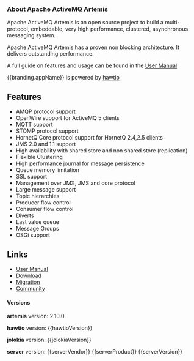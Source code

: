 <h3 class="about-header">About Apache ActiveMQ Artemis</h3>

<div id="content">
    <div class="wrapper">
        <p>Apache ActiveMQ Artemis is an open source project to build a multi-protocol, embeddable, very high performance, clustered, asynchronous messaging system.</p>
        <p>Apache ActiveMQ Artemis has a proven non blocking architecture. It delivers outstanding performance. </p>
        <p>A full guide on features and usage can be found in the <a href="#/help">User Manual</a></p>
        <p/>{{branding.appName}} is powered by <img class='no-shadow' ng-src='img/logo-16px.png'><a href="http://hawt.io/">hawtio</a><p/>
        <h2 id = "Features">Features</h2>
        <ul>
            <li>AMQP protocol support</li>
            <li>OpenWire support for ActiveMQ 5 clients</li>
            <li>MQTT support</li>
            <li>STOMP protocol support</li>
            <li>HornetQ Core protocol support for HornetQ 2.4,2.5 clients</li>
            <li>JMS 2.0 and 1.1 support</li>
            <li>High availability with shared store and non shared store (replication)</li>
            <li>Flexible Clustering</li>
            <li>High performance journal for message persistence</li>
            <li>Queue memory limitation</li>
            <li>SSL support</li>
            <li>Management over JMX, JMS and core protocol</li>
            <li>Large message support</li>
            <li>Topic hierarchies</li>
            <li>Producer flow control</li>
            <li>Consumer flow control</li>
            <li>Diverts</li>
            <li>Last value queue</li>
            <li>Message Groups</li>
            <li>OSGi support</li>
        </ul>
        <h2 id = "Links">Links</h2>
        <ul>
            <li><a target="_blank" href="#/help">User Manual</a></li>
            <li><a href="https://activemq.apache.org/artemis/download.html">Download</a></li>
            <li><a href="https://activemq.apache.org/artemis/migration.html">Migration</a></li>
            <li><a href="https://activemq.apache.org/artemis/community.html">Community</a></li>
        </ul>
    </div>
</div>


<h4>Versions</h4>

  **artemis** version: 2.10.0

  **hawtio** version: {{hawtioVersion}}

  **jolokia** version: {{jolokiaVersion}}

<div ng-show="serverVendor">
  <strong>server</strong> version: {{serverVendor}} {{serverProduct}} {{serverVersion}}
</div>